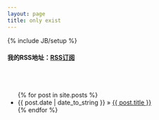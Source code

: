 ```yaml
---
layout: page
title: only exist
---
```

{% include JB/setup %}

<h4>我的RSS地址：<a href="/atom.xml">RSS订阅</a></h4>
<br/>
<br/>
<ul class="posts">
  {% for post in site.posts %}
    <li><span>{{ post.date | date_to_string }}</span> &raquo; <a href="{{ BASE_PATH }}{{ post.url }}">{{ post.title }}</a></li>
  {% endfor %}
</ul>

